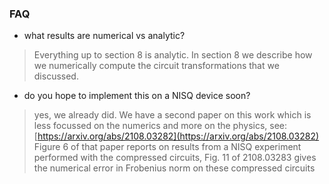 ### FAQ
* what results are numerical vs analytic?

> Everything up to section 8 is analytic. In section 8 we describe how we numerically compute the circuit transformations that we discussed.

* do you hope to implement this on a NISQ device soon?

> yes, we already did. We have a second paper on this work which is less focussed on the numerics and more on the physics, see: [https://arxiv.org/abs/2108.03282](https://arxiv.org/abs/2108.03282) Figure 6 of that paper reports on results from a NISQ experiment performed with the compressed circuits, Fig. 11 of 2108.03283 gives the numerical error in Frobenius norm on these compressed circuits

